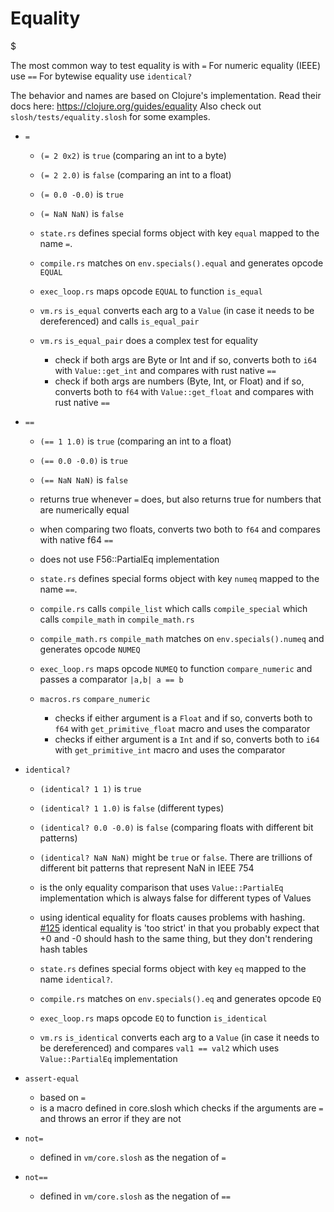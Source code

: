 # Equality
$

The most common way to test equality is with `=`
For numeric equality (IEEE) use `==`
For bytewise equality use `identical?`

The behavior and names are based on Clojure's implementation. Read their docs here: https://clojure.org/guides/equality
Also check out `slosh/tests/equality.slosh` for some examples.

- `=`

    - `(= 2 0x2)` is `true` (comparing an int to a byte)
    - `(= 2 2.0)` is `false` (comparing an int to a float)
    - `(= 0.0 -0.0)` is `true`
    - `(= NaN NaN)` is `false`

    - `state.rs` defines special forms object with key `equal` mapped to the name `=`.
    - `compile.rs` matches on `env.specials().equal` and generates opcode `EQUAL`
    - `exec_loop.rs` maps opcode `EQUAL` to function `is_equal`
    - `vm.rs` `is_equal` converts each arg to a `Value` (in case it needs to be dereferenced) and calls `is_equal_pair`
    - `vm.rs` `is_equal_pair` does a complex test for equality
        - check if both args are Byte or Int and if so, converts both to `i64` with `Value::get_int` and compares with
          rust native `==`
        - check if both args are numbers (Byte, Int, or Float) and if so, converts both to `f64` with `Value::get_float`
          and compares with rust native `==`

- `==`

    - `(== 1 1.0)` is `true` (comparing an int to a float)
    - `(== 0.0 -0.0)` is `true`
    - `(== NaN NaN)` is `false`
    - returns true whenever `=` does, but also returns true for numbers that are numerically equal

    - when comparing two floats, converts two both to `f64` and compares with native f64 `==`
    - does not use F56::PartialEq implementation

    - `state.rs` defines special forms object with key `numeq` mapped to the name `==`.
    - `compile.rs` calls `compile_list` which calls `compile_special` which calls `compile_math` in `compile_math.rs`
    - `compile_math.rs` `compile_math` matches on `env.specials().numeq` and generates opcode `NUMEQ`
    - `exec_loop.rs` maps opcode `NUMEQ` to function `compare_numeric` and passes a comparator `|a,b| a == b`
    - `macros.rs` `compare_numeric`
        - checks if either argument is a `Float` and if so, converts both to `f64` with `get_primitive_float` macro and
          uses the comparator
        - checks if either argument is a `Int` and if so, converts both to `i64` with `get_primitive_int` macro and uses
          the comparator

- `identical?`

    - `(identical? 1 1)` is `true`
    - `(identical? 1 1.0)` is `false` (different types)
    - `(identical? 0.0 -0.0)` is `false` (comparing floats with different bit patterns)
    - `(identical? NaN NaN)` might be `true` or `false`. There are trillions of different bit patterns that represent
      NaN in IEEE 754

    - is the only equality comparison that uses `Value::PartialEq` implementation which is always false for different
      types of Values
    - using identical equality for floats causes problems with hashing.
      [#125](https://github.com/sl-sh-dev/sl-sh/issues/125)
      identical equality is 'too strict' in that you probably expect that +0 and -0 should hash to the same thing, but
      they don't
      rendering hash tables

    - `state.rs` defines special forms object with key `eq` mapped to the name `identical?`.
    - `compile.rs` matches on `env.specials().eq` and generates opcode `EQ`
    - `exec_loop.rs` maps opcode `EQ` to function `is_identical`
    - `vm.rs` `is_identical` converts each arg to a `Value` (in case it needs to be dereferenced) and
      compares `val1 == val2` which uses `Value::PartialEq` implementation

- `assert-equal`

    - based on `=`
    - is a macro defined in core.slosh which checks if the arguments are `=` and throws an error if they are not

- `not=`

    - defined in `vm/core.slosh` as the negation of `=`

- `not==`

    - defined in `vm/core.slosh` as the negation of `==`
